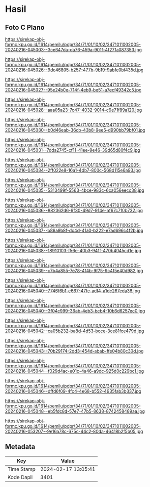 # Hasil

## Foto C Plano

https://sirekap-obj-formc.kpu.go.id/1614/pemilu/pdpr/34/71/01/10/02/3471011002005-20240216-045003--3ce647da-da76-459a-901f-4f271a087353.jpg

https://sirekap-obj-formc.kpu.go.id/1614/pemilu/pdpr/34/71/01/10/02/3471011002005-20240216-045026--9dc46805-b257-477b-9b19-9abfe0bf435d.jpg

https://sirekap-obj-formc.kpu.go.id/1614/pemilu/pdpr/34/71/01/10/02/3471011002005-20240216-045027--95e24b0e-714f-4eb9-be51-a7ecf49342c5.jpg

https://sirekap-obj-formc.kpu.go.id/1614/pemilu/pdpr/34/71/01/10/02/3471011002005-20240216-045028--aaa05a23-7c47-4032-9014-c9e71f89a120.jpg

https://sirekap-obj-formc.kpu.go.id/1614/pemilu/pdpr/34/71/01/10/02/3471011002005-20240216-045030--b0d46eab-36cb-43b8-9ee5-d990bb79bf01.jpg

https://sirekap-obj-formc.kpu.go.id/1614/pemilu/pdpr/34/71/01/10/02/3471011002005-20240216-045031--7dda2745-cf11-41ee-9e46-39d65d80f4c9.jpg

https://sirekap-obj-formc.kpu.go.id/1614/pemilu/pdpr/34/71/01/10/02/3471011002005-20240216-045034--2ff022e8-16a1-4db7-800c-568d115e6a93.jpg

https://sirekap-obj-formc.kpu.go.id/1614/pemilu/pdpr/34/71/01/10/02/3471011002005-20240216-045035--5313499f-5563-4bce-983c-6ca056eecc38.jpg

https://sirekap-obj-formc.kpu.go.id/1614/pemilu/pdpr/34/71/01/10/02/3471011002005-20240216-045036--882362d6-9f30-49d7-914e-af67c710b732.jpg

https://sirekap-obj-formc.kpu.go.id/1614/pemilu/pdpr/34/71/01/10/02/3471011002005-20240216-045037--b89a9b8f-dc4d-41a0-b222-e7ad696c4f2b.jpg

https://sirekap-obj-formc.kpu.go.id/1614/pemilu/pdpr/34/71/01/10/02/3471011002005-20240216-045038--18910103-f56e-40b3-941f-470b4045cd1e.jpg

https://sirekap-obj-formc.kpu.go.id/1614/pemilu/pdpr/34/71/01/10/02/3471011002005-20240216-045039--c7b4a855-7e78-414b-9f75-9c4f5e40d982.jpg

https://sirekap-obj-formc.kpu.go.id/1614/pemilu/pdpr/34/71/01/10/02/3471011002005-20240216-045040--7746f6b1-e667-47fe-adf4-a1dc267eda38.jpg

https://sirekap-obj-formc.kpu.go.id/1614/pemilu/pdpr/34/71/01/10/02/3471011002005-20240216-045040--3f04c999-36ab-4eb3-bcb4-10b6d6257ec0.jpg

https://sirekap-obj-formc.kpu.go.id/1614/pemilu/pdpr/34/71/01/10/02/3471011002005-20240216-045042--ca05b232-ba8d-4d53-bcce-3ce81fce479d.jpg

https://sirekap-obj-formc.kpu.go.id/1614/pemilu/pdpr/34/71/01/10/02/3471011002005-20240216-045043--70b29174-2dd3-454d-abab-ffe04b80c30d.jpg

https://sirekap-obj-formc.kpu.go.id/1614/pemilu/pdpr/34/71/01/10/02/3471011002005-20240216-045044--f029d4ac-e01c-4a46-a9dc-925d0c229bc1.jpg

https://sirekap-obj-formc.kpu.go.id/1614/pemilu/pdpr/34/71/01/10/02/3471011002005-20240216-045046--dffd6f09-4fc4-4e68-b552-4935fab3b337.jpg

https://sirekap-obj-formc.kpu.go.id/1614/pemilu/pdpr/34/71/01/10/02/3471011002005-20240216-045048--eb5fdc8d-57e7-47b5-8638-8742458489aa.jpg

https://sirekap-obj-formc.kpu.go.id/1614/pemilu/pdpr/34/71/01/10/02/3471011002005-20240216-053207--9e16a78c-675c-44c2-80da-46418b2f5b05.jpg


## Metadata

| Key        | Value               |
| ---------- | ------------------- |
| Time Stamp | 2024-02-17 13:05:41 |
| Kode Dapil | 3401                |



